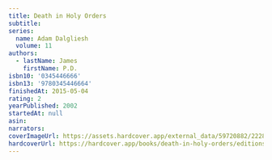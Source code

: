 ```yaml
---
title: Death in Holy Orders
subtitle:
series:
  name: Adam Dalgliesh
  volume: 11
authors:
  - lastName: James
    firstName: P.D.
isbn10: '0345446666'
isbn13: '9780345446664'
finishedAt: 2015-05-04
rating: 2
yearPublished: 2002
startedAt: null
asin:
narrators:
coverImageUrl: https://assets.hardcover.app/external_data/59720882/22280472980c760fda2a4b66ebb01aa68e09858e.jpeg
hardcoverUrl: https://hardcover.app/books/death-in-holy-orders/editions/23629929
---
```

